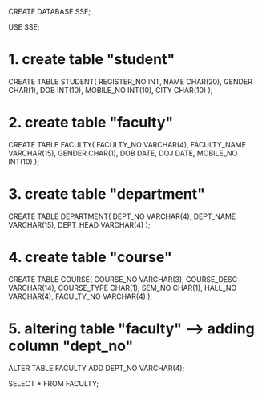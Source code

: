 CREATE DATABASE SSE;

USE SSE;

# 1. create table "student"
CREATE TABLE STUDENT(
	REGISTER_NO INT,
    NAME CHAR(20),
    GENDER CHAR(1),
    DOB INT(10),
    MOBILE_NO INT(10),
    CITY CHAR(10)
    );

# 2. create table "faculty"
CREATE TABLE FACULTY(
	FACULTY_NO VARCHAR(4),
    FACULTY_NAME VARCHAR(15),
    GENDER CHAR(1),
    DOB DATE,
    DOJ DATE,
    MOBILE_NO INT(10)
	);
    
# 3. create table "department"    
CREATE TABLE DEPARTMENT(
	DEPT_NO VARCHAR(4),
    DEPT_NAME VARCHAR(15),
    DEPT_HEAD VARCHAR(4)
    );
    
# 4. create table "course"
CREATE TABLE COURSE(
	COURSE_NO VARCHAR(3),
    COURSE_DESC VARCHAR(14),
    COURSE_TYPE CHAR(1),
    SEM_NO CHAR(1),
    HALL_NO VARCHAR(4),
    FACULTY_NO VARCHAR(4)
    );
    
# 5. altering table "faculty" --> adding column "dept_no"
ALTER TABLE FACULTY ADD DEPT_NO VARCHAR(4);

SELECT * FROM FACULTY;
